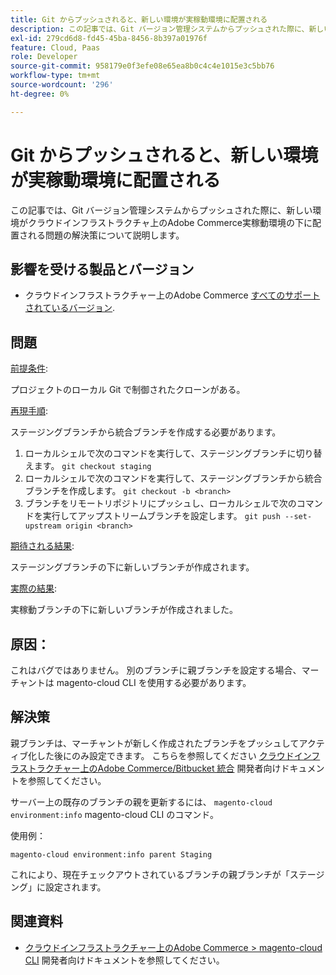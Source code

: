 ```yaml
---
title: Git からプッシュされると、新しい環境が実稼動環境に配置される
description: この記事では、Git バージョン管理システムからプッシュされた際に、新しい環境がクラウドインフラストラクチャ上のAdobe Commerce実稼動環境の下に配置される問題の解決策について説明します。
exl-id: 279cd6d8-fd45-45ba-8456-8b397a01976f
feature: Cloud, Paas
role: Developer
source-git-commit: 958179e0f3efe08e65ea8b0c4c4e1015e3c5bb76
workflow-type: tm+mt
source-wordcount: '296'
ht-degree: 0%

---
```


# Git からプッシュされると、新しい環境が実稼動環境に配置される

この記事では、Git バージョン管理システムからプッシュされた際に、新しい環境がクラウドインフラストラクチャ上のAdobe Commerce実稼動環境の下に配置される問題の解決策について説明します。

## 影響を受ける製品とバージョン

* クラウドインフラストラクチャー上のAdobe Commerce [すべてのサポートされているバージョン](https://magento.com/sites/default/files/magento-software-lifecycle-policy.pdf).

## 問題

<u>前提条件</u>:

プロジェクトのローカル Git で制御されたクローンがある。

<u>再現手順</u>:

ステージングブランチから統合ブランチを作成する必要があります。

1. ローカルシェルで次のコマンドを実行して、ステージングブランチに切り替えます。 `git checkout staging`
1. ローカルシェルで次のコマンドを実行して、ステージングブランチから統合ブランチを作成します。 `git checkout -b <branch>`
1. ブランチをリモートリポジトリにプッシュし、ローカルシェルで次のコマンドを実行してアップストリームブランチを設定します。 `git push --set-upstream origin <branch>`

<u>期待される結果</u>:

ステージングブランチの下に新しいブランチが作成されます。

<u>実際の結果</u>:

実稼動ブランチの下に新しいブランチが作成されました。

## 原因：

これはバグではありません。 別のブランチに親ブランチを設定する場合、マーチャントは magento-cloud CLI を使用する必要があります。

## 解決策

親ブランチは、マーチャントが新しく作成されたブランチをプッシュしてアクティブ化した後にのみ設定できます。 こちらを参照してください [クラウドインフラストラクチャー上のAdobe Commerce/Bitbucket 統合](https://devdocs.magento.com/cloud/integrations/bitbucket-integration.html#create-a-new-cloud-branch) 開発者向けドキュメントを参照してください。

サーバー上の既存のブランチの親を更新するには、 `magento-cloud environment:info` magento-cloud CLI のコマンド。

使用例：

`magento-cloud environment:info parent Staging`

これにより、現在チェックアウトされているブランチの親ブランチが「ステージング」に設定されます。

## 関連資料

* [クラウドインフラストラクチャー上のAdobe Commerce > magento-cloud CLI](https://devdocs.magento.com/cloud/reference/cli-ref-topic.html) 開発者向けドキュメントを参照してください。
